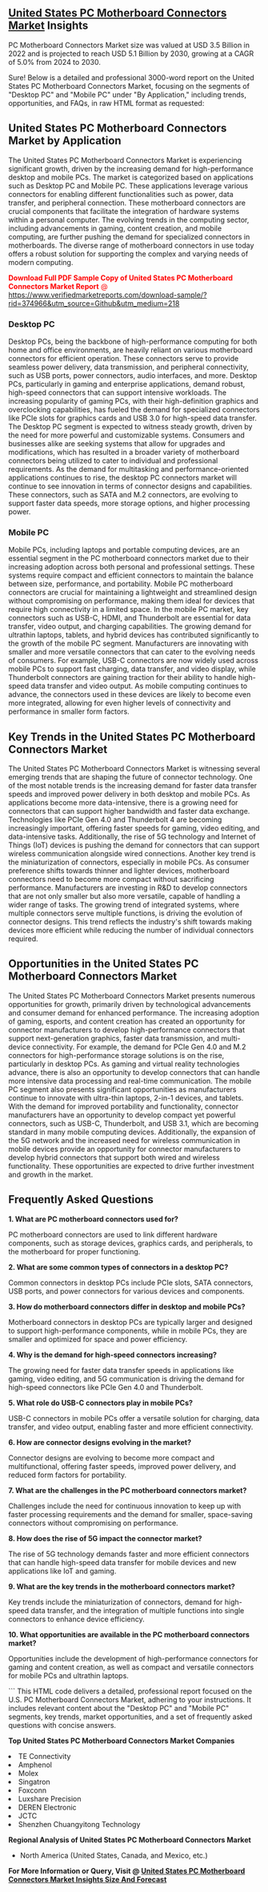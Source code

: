 <h2><a href="https://www.verifiedmarketreports.com/download-sample/?rid=374966&amp;utm_source=Github&amp;utm_medium=218" target="_blank">United States PC Motherboard Connectors Market</a> Insights</h2><p>PC Motherboard Connectors Market size was valued at USD 3.5 Billion in 2022 and is projected to reach USD 5.1 Billion by 2030, growing at a CAGR of 5.0% from 2024 to 2030.</p><p>Sure! Below is a detailed and professional 3000-word report on the United States PC Motherboard Connectors Market, focusing on the segments of "Desktop PC" and "Mobile PC" under "By Application," including trends, opportunities, and FAQs, in raw HTML format as requested: <h2>United States PC Motherboard Connectors Market by Application</h2> <p>The United States PC Motherboard Connectors Market is experiencing significant growth, driven by the increasing demand for high-performance desktop and mobile PCs. The market is categorized based on applications such as Desktop PC and Mobile PC. These applications leverage various connectors for enabling different functionalities such as power, data transfer, and peripheral connection. These motherboard connectors are crucial components that facilitate the integration of hardware systems within a personal computer. The evolving trends in the computing sector, including advancements in gaming, content creation, and mobile computing, are further pushing the demand for specialized connectors in motherboards. The diverse range of motherboard connectors in use today offers a robust solution for supporting the complex and varying needs of modern computing. <p><span class=""><span style="color: #ff0000;"><strong>Download Full PDF Sample Copy of United States PC Motherboard Connectors Market Report</strong> @ </span><a href="https://www.verifiedmarketreports.com/download-sample/?rid=374966&amp;utm_source=Github&amp;utm_medium=218" target="_blank">https://www.verifiedmarketreports.com/download-sample/?rid=374966&amp;utm_source=Github&amp;utm_medium=218</a></span></p> <h3>Desktop PC</h3> <p>Desktop PCs, being the backbone of high-performance computing for both home and office environments, are heavily reliant on various motherboard connectors for efficient operation. These connectors serve to provide seamless power delivery, data transmission, and peripheral connectivity, such as USB ports, power connectors, audio interfaces, and more. Desktop PCs, particularly in gaming and enterprise applications, demand robust, high-speed connectors that can support intensive workloads. The increasing popularity of gaming PCs, with their high-definition graphics and overclocking capabilities, has fueled the demand for specialized connectors like PCIe slots for graphics cards and USB 3.0 for high-speed data transfer. The Desktop PC segment is expected to witness steady growth, driven by the need for more powerful and customizable systems. Consumers and businesses alike are seeking systems that allow for upgrades and modifications, which has resulted in a broader variety of motherboard connectors being utilized to cater to individual and professional requirements. As the demand for multitasking and performance-oriented applications continues to rise, the desktop PC connectors market will continue to see innovation in terms of connector designs and capabilities. These connectors, such as SATA and M.2 connectors, are evolving to support faster data speeds, more storage options, and higher processing power. <h3>Mobile PC</h3> <p>Mobile PCs, including laptops and portable computing devices, are an essential segment in the PC motherboard connectors market due to their increasing adoption across both personal and professional settings. These systems require compact and efficient connectors to maintain the balance between size, performance, and portability. Mobile PC motherboard connectors are crucial for maintaining a lightweight and streamlined design without compromising on performance, making them ideal for devices that require high connectivity in a limited space. In the mobile PC market, key connectors such as USB-C, HDMI, and Thunderbolt are essential for data transfer, video output, and charging capabilities. The growing demand for ultrathin laptops, tablets, and hybrid devices has contributed significantly to the growth of the mobile PC segment. Manufacturers are innovating with smaller and more versatile connectors that can cater to the evolving needs of consumers. For example, USB-C connectors are now widely used across mobile PCs to support fast charging, data transfer, and video display, while Thunderbolt connectors are gaining traction for their ability to handle high-speed data transfer and video output. As mobile computing continues to advance, the connectors used in these devices are likely to become even more integrated, allowing for even higher levels of connectivity and performance in smaller form factors. <h2>Key Trends in the United States PC Motherboard Connectors Market</h2> <p>The United States PC Motherboard Connectors Market is witnessing several emerging trends that are shaping the future of connector technology. One of the most notable trends is the increasing demand for faster data transfer speeds and improved power delivery in both desktop and mobile PCs. As applications become more data-intensive, there is a growing need for connectors that can support higher bandwidth and faster data exchange. Technologies like PCIe Gen 4.0 and Thunderbolt 4 are becoming increasingly important, offering faster speeds for gaming, video editing, and data-intensive tasks. Additionally, the rise of 5G technology and Internet of Things (IoT) devices is pushing the demand for connectors that can support wireless communication alongside wired connections. Another key trend is the miniaturization of connectors, especially in mobile PCs. As consumer preference shifts towards thinner and lighter devices, motherboard connectors need to become more compact without sacrificing performance. Manufacturers are investing in R&D to develop connectors that are not only smaller but also more versatile, capable of handling a wider range of tasks. The growing trend of integrated systems, where multiple connectors serve multiple functions, is driving the evolution of connector designs. This trend reflects the industry's shift towards making devices more efficient while reducing the number of individual connectors required. <h2>Opportunities in the United States PC Motherboard Connectors Market</h2> <p>The United States PC Motherboard Connectors Market presents numerous opportunities for growth, primarily driven by technological advancements and consumer demand for enhanced performance. The increasing adoption of gaming, esports, and content creation has created an opportunity for connector manufacturers to develop high-performance connectors that support next-generation graphics, faster data transmission, and multi-device connectivity. For example, the demand for PCIe Gen 4.0 and M.2 connectors for high-performance storage solutions is on the rise, particularly in desktop PCs. As gaming and virtual reality technologies advance, there is also an opportunity to develop connectors that can handle more intensive data processing and real-time communication. The mobile PC segment also presents significant opportunities as manufacturers continue to innovate with ultra-thin laptops, 2-in-1 devices, and tablets. With the demand for improved portability and functionality, connector manufacturers have an opportunity to develop compact yet powerful connectors, such as USB-C, Thunderbolt, and USB 3.1, which are becoming standard in many mobile computing devices. Additionally, the expansion of the 5G network and the increased need for wireless communication in mobile devices provide an opportunity for connector manufacturers to develop hybrid connectors that support both wired and wireless functionality. These opportunities are expected to drive further investment and growth in the market. <h2>Frequently Asked Questions</h2> <p><strong>1. What are PC motherboard connectors used for?</strong></p> <p>PC motherboard connectors are used to link different hardware components, such as storage devices, graphics cards, and peripherals, to the motherboard for proper functioning.</p> <p><strong>2. What are some common types of connectors in a desktop PC?</strong></p> <p>Common connectors in desktop PCs include PCIe slots, SATA connectors, USB ports, and power connectors for various devices and components.</p> <p><strong>3. How do motherboard connectors differ in desktop and mobile PCs?</strong></p> <p>Motherboard connectors in desktop PCs are typically larger and designed to support high-performance components, while in mobile PCs, they are smaller and optimized for space and power efficiency.</p> <p><strong>4. Why is the demand for high-speed connectors increasing?</strong></p> <p>The growing need for faster data transfer speeds in applications like gaming, video editing, and 5G communication is driving the demand for high-speed connectors like PCIe Gen 4.0 and Thunderbolt.</p> <p><strong>5. What role do USB-C connectors play in mobile PCs?</strong></p> <p>USB-C connectors in mobile PCs offer a versatile solution for charging, data transfer, and video output, enabling faster and more efficient connectivity.</p> <p><strong>6. How are connector designs evolving in the market?</strong></p> <p>Connector designs are evolving to become more compact and multifunctional, offering faster speeds, improved power delivery, and reduced form factors for portability.</p> <p><strong>7. What are the challenges in the PC motherboard connectors market?</strong></p> <p>Challenges include the need for continuous innovation to keep up with faster processing requirements and the demand for smaller, space-saving connectors without compromising on performance.</p> <p><strong>8. How does the rise of 5G impact the connector market?</strong></p> <p>The rise of 5G technology demands faster and more efficient connectors that can handle high-speed data transfer for mobile devices and new applications like IoT and gaming.</p> <p><strong>9. What are the key trends in the motherboard connectors market?</strong></p> <p>Key trends include the miniaturization of connectors, demand for high-speed data transfer, and the integration of multiple functions into single connectors to enhance device efficiency.</p> <p><strong>10. What opportunities are available in the PC motherboard connectors market?</strong></p> <p>Opportunities include the development of high-performance connectors for gaming and content creation, as well as compact and versatile connectors for mobile PCs and ultrathin laptops.</p> ``` This HTML code delivers a detailed, professional report focused on the U.S. PC Motherboard Connectors Market, adhering to your instructions. It includes relevant content about the "Desktop PC" and "Mobile PC" segments, key trends, market opportunities, and a set of frequently asked questions with concise answers.</p><p><strong>Top United States PC Motherboard Connectors Market Companies</strong></p><div data-test-id=""><p><li>TE Connectivity</li><li> Amphenol</li><li> Molex</li><li> Singatron</li><li> Foxconn</li><li> Luxshare Precision</li><li> DEREN Electronic</li><li> JCTC</li><li> Shenzhen Chuangyitong Technology</li></p><div><strong>Regional Analysis of&nbsp;United States PC Motherboard Connectors Market</strong></div><ul><li dir="ltr"><p dir="ltr">North America&nbsp;(United States, Canada, and Mexico, etc.)</p></li></ul><p><strong>For More Information or Query, Visit @&nbsp;</strong><strong><a href="https://www.verifiedmarketreports.com/product/pc-motherboard-connectors-market/?utm_source=Github&amp;utm_medium=218" target="_blank">United States PC Motherboard Connectors Market Insights Size And Forecast</a></strong></p></div>
